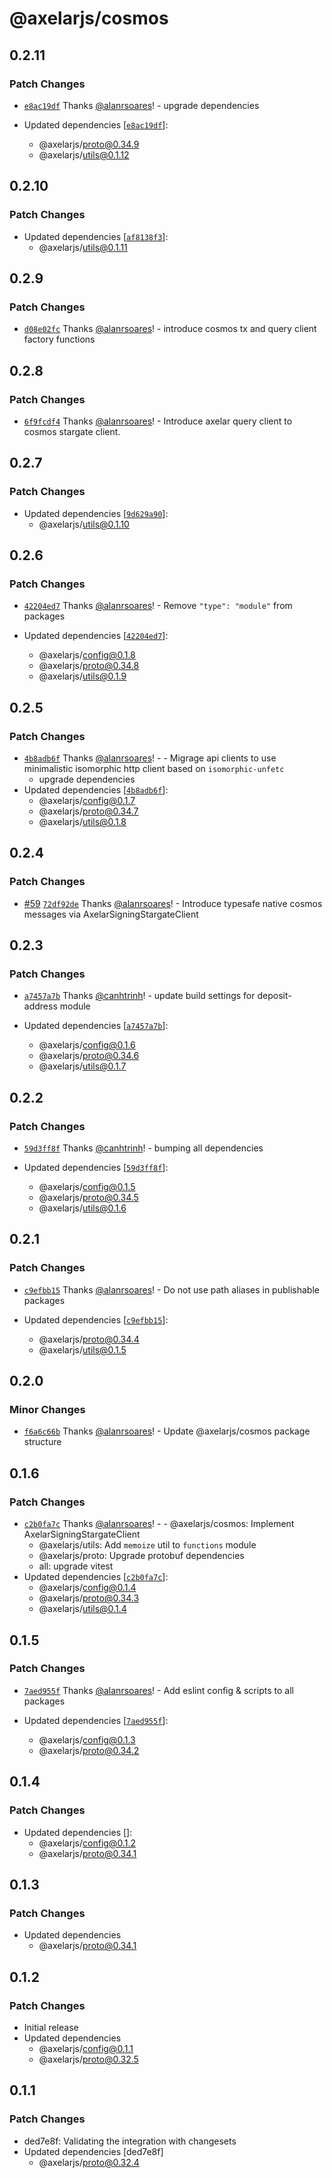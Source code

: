 # @axelarjs/cosmos

## 0.2.11

### Patch Changes

- [`e8ac19df`](https://github.com/axelarnetwork/axelarjs/commit/e8ac19df530670f4f7b5b6a35565c2d79c1e0201) Thanks [@alanrsoares](https://github.com/alanrsoares)! - upgrade dependencies

- Updated dependencies [[`e8ac19df`](https://github.com/axelarnetwork/axelarjs/commit/e8ac19df530670f4f7b5b6a35565c2d79c1e0201)]:
  - @axelarjs/proto@0.34.9
  - @axelarjs/utils@0.1.12

## 0.2.10

### Patch Changes

- Updated dependencies [[`af8138f3`](https://github.com/axelarnetwork/axelarjs/commit/af8138f3825469915e84a81b02c618cd9e70b6f2)]:
  - @axelarjs/utils@0.1.11

## 0.2.9

### Patch Changes

- [`d08e02fc`](https://github.com/axelarnetwork/axelarjs/commit/d08e02fca9172afe12671c0b2b66d14c9104f088) Thanks [@alanrsoares](https://github.com/alanrsoares)! - introduce cosmos tx and query client factory functions

## 0.2.8

### Patch Changes

- [`6f9fcdf4`](https://github.com/axelarnetwork/axelarjs/commit/6f9fcdf495a70218036bc79ad743d33ad8c3942f) Thanks [@alanrsoares](https://github.com/alanrsoares)! - Introduce axelar query client to cosmos stargate client.

## 0.2.7

### Patch Changes

- Updated dependencies [[`9d629a90`](https://github.com/axelarnetwork/axelarjs/commit/9d629a900e3597d0ddf4944112225873e0e4ca0e)]:
  - @axelarjs/utils@0.1.10

## 0.2.6

### Patch Changes

- [`42204ed7`](https://github.com/axelarnetwork/axelarjs/commit/42204ed79efac23a74b4333a452bb29cb6dfe020) Thanks [@alanrsoares](https://github.com/alanrsoares)! - Remove `"type": "module"` from packages

- Updated dependencies [[`42204ed7`](https://github.com/axelarnetwork/axelarjs/commit/42204ed79efac23a74b4333a452bb29cb6dfe020)]:
  - @axelarjs/config@0.1.8
  - @axelarjs/proto@0.34.8
  - @axelarjs/utils@0.1.9

## 0.2.5

### Patch Changes

- [`4b8adb6f`](https://github.com/axelarnetwork/axelarjs/commit/4b8adb6f18b69745aad3045519d870e880ec226a) Thanks [@alanrsoares](https://github.com/alanrsoares)! - - Migrage api clients to use minimalistic isomorphic http client based on `isomorphic-unfetc`
  - upgrade dependencies
- Updated dependencies [[`4b8adb6f`](https://github.com/axelarnetwork/axelarjs/commit/4b8adb6f18b69745aad3045519d870e880ec226a)]:
  - @axelarjs/config@0.1.7
  - @axelarjs/proto@0.34.7
  - @axelarjs/utils@0.1.8

## 0.2.4

### Patch Changes

- [#59](https://github.com/axelarnetwork/axelarjs/pull/59) [`72df92de`](https://github.com/axelarnetwork/axelarjs/commit/72df92de09c0d41156708ce3f93263c039370675) Thanks [@alanrsoares](https://github.com/alanrsoares)! - Introduce typesafe native cosmos messages via AxelarSigningStargateClient

## 0.2.3

### Patch Changes

- [`a7457a7b`](https://github.com/axelarnetwork/axelarjs/commit/a7457a7b5ad7d0b5bcc1dfcf483dc335ea61cb86) Thanks [@canhtrinh](https://github.com/canhtrinh)! - update build settings for deposit-address module

- Updated dependencies [[`a7457a7b`](https://github.com/axelarnetwork/axelarjs/commit/a7457a7b5ad7d0b5bcc1dfcf483dc335ea61cb86)]:
  - @axelarjs/config@0.1.6
  - @axelarjs/proto@0.34.6
  - @axelarjs/utils@0.1.7

## 0.2.2

### Patch Changes

- [`59d3ff8f`](https://github.com/axelarnetwork/axelarjs/commit/59d3ff8fa77fefe3639a8fb1f7cf3263162c360e) Thanks [@canhtrinh](https://github.com/canhtrinh)! - bumping all dependencies

- Updated dependencies [[`59d3ff8f`](https://github.com/axelarnetwork/axelarjs/commit/59d3ff8fa77fefe3639a8fb1f7cf3263162c360e)]:
  - @axelarjs/config@0.1.5
  - @axelarjs/proto@0.34.5
  - @axelarjs/utils@0.1.6

## 0.2.1

### Patch Changes

- [`c9efbb15`](https://github.com/axelarnetwork/axelarjs/commit/c9efbb1523ca6cf06d56865a0115cf214e16b1c7) Thanks [@alanrsoares](https://github.com/alanrsoares)! - Do not use path aliases in publishable packages

- Updated dependencies [[`c9efbb15`](https://github.com/axelarnetwork/axelarjs/commit/c9efbb1523ca6cf06d56865a0115cf214e16b1c7)]:
  - @axelarjs/proto@0.34.4
  - @axelarjs/utils@0.1.5

## 0.2.0

### Minor Changes

- [`f6a6c66b`](https://github.com/axelarnetwork/axelarjs/commit/f6a6c66bdd347b4e7453c07bf2360a97dbdaefde) Thanks [@alanrsoares](https://github.com/alanrsoares)! - Update @axelarjs/cosmos package structure

## 0.1.6

### Patch Changes

- [`c2b0fa7c`](https://github.com/axelarnetwork/axelarjs/commit/c2b0fa7c3920102a30e3e6d205e5574586c47d98) Thanks [@alanrsoares](https://github.com/alanrsoares)! - - @axelarjs/cosmos: Implement AxelarSigningStargateClient
  - @axelarjs/utils: Add `memoize` util to `functions` module
  - @axelarjs/proto: Upgrade protobuf dependencies
  - all: upgrade vitest
- Updated dependencies [[`c2b0fa7c`](https://github.com/axelarnetwork/axelarjs/commit/c2b0fa7c3920102a30e3e6d205e5574586c47d98)]:
  - @axelarjs/config@0.1.4
  - @axelarjs/proto@0.34.3
  - @axelarjs/utils@0.1.4

## 0.1.5

### Patch Changes

- [`7aed955f`](https://github.com/axelarnetwork/axelarjs/commit/7aed955f4282d10df4e222a402b5701f9b874a88) Thanks [@alanrsoares](https://github.com/alanrsoares)! - Add eslint config & scripts to all packages

- Updated dependencies [[`7aed955f`](https://github.com/axelarnetwork/axelarjs/commit/7aed955f4282d10df4e222a402b5701f9b874a88)]:
  - @axelarjs/config@0.1.3
  - @axelarjs/proto@0.34.2

## 0.1.4

### Patch Changes

- Updated dependencies []:
  - @axelarjs/config@0.1.2
  - @axelarjs/proto@0.34.1

## 0.1.3

### Patch Changes

- Updated dependencies
  - @axelarjs/proto@0.34.1

## 0.1.2

### Patch Changes

- Initial release
- Updated dependencies
  - @axelarjs/config@0.1.1
  - @axelarjs/proto@0.32.5

## 0.1.1

### Patch Changes

- ded7e8f: Validating the integration with changesets
- Updated dependencies [ded7e8f]
  - @axelarjs/proto@0.32.4
